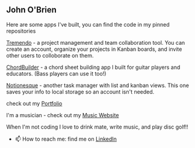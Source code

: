## John O'Brien
Here are some apps I've built, you can find the code in my pinned repositories

[Tremendo](https://tremendo.pro) - a project management and team collaboration tool. You can create an account, organize your projects in Kanban boards, and invite other users to colloborate on them.

[ChordBuilder](https://chordbuilder.netlify.app/) - a chord sheet building app I built for guitar players and educators. (Bass players can use it too!)

[Notionesque](https://notionesque.netlify.app/) - another task manager with list and kanban views. This one saves your info to local storage so an account isn't needed.


check out my [Portfolio](https://johnobriendev.com/)

I'm a musician - check out my [Music Website](https://johnobrienguitar.com/)

When I'm not coding I love to drink mate, write music, and play disc golf!!

- 📫 How to reach me: find me on [LinkedIn](https://www.linkedin.com/in/johnobriendev/)



<!--
**johnobriendev/johnobriendev** is a ✨ _special_ ✨ repository because its `README.md` (this file) appears on your GitHub profile.

Here are some ideas to get you started:

- 🔭 I’m currently working on ...
- 🌱 I’m currently learning ...
- 👯 I’m looking to collaborate on ...
- 🤔 I’m looking for help with ...
- 💬 Ask me about ...
- 📫 How to reach me: ...
- 😄 Pronouns: ...
- ⚡ Fun fact: ...
-->

